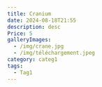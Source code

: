 ```yaml
---
title: Cranium
date: 2024-08-18T21:55
description: desc
Price: 5
galleryImages:
  - /img/crane.jpg
  - /img/téléchargement.jpeg
category: categ1
tags:
  - Tag1
---
```

